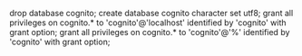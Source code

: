drop database cognito;
create database cognito character set utf8;
grant all privileges on cognito.* to 'cognito'@'localhost' identified by 'cognito' with grant option;
grant all privileges on cognito.* to 'cognito'@'%' identified by 'cognito' with grant option;
